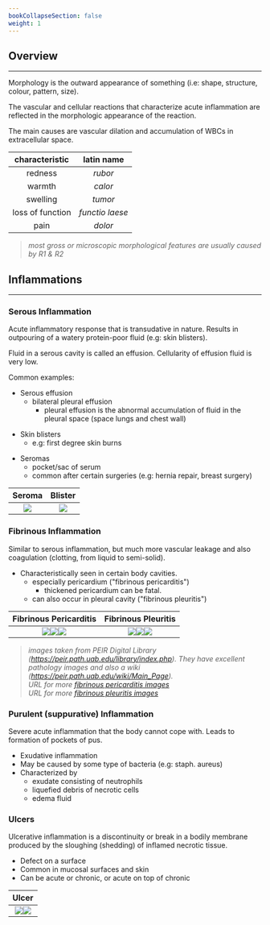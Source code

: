 ```yaml
---
bookCollapseSection: false
weight: 1
---
```


## **Overview**
---
Morphology is the outward appearance of something (i.e: shape, structure, colour, pattern, size).

The vascular and cellular reactions that characterize acute inflammation are reflected in the morphologic appearance of the reaction.

The main causes are vascular dilation and accumulation of WBCs in extracellular space.

|characteristic|latin name|
|:--:|:--:|
|redness|*rubor*|
|warmth|*calor*|
|swelling|*tumor*|
|loss of function|*functio laese*|
|pain|*dolor*|

> *most gross or microscopic morphological features are usually caused by R1 & R2*

## **Inflammations**
---

### **Serous Inflammation**

Acute inflammatory response that is transudative in nature. Results in outpouring of a watery protein-poor fluid (e.g: skin blisters).

Fluid in a serous cavity is called an effusion. Cellularity of effusion fluid is very low.


Common examples:
* Serous effusion
    * bilateral pleural effusion
        * pleural effusion is the abnormal accumulation of fluid in the pleural space (space lungs and chest wall)
<!-- -->
* Skin blisters
    * e.g: first degree skin burns
<!-- -->
* Seromas
    * pocket/sac of serum
    * common after certain surgeries (e.g: hernia repair, breast surgery)

|Seroma|Blister|
|:--:|:--:|
|![](https://upload.wikimedia.org/wikipedia/commons/9/94/Serom_Ear.jpg)|![](https://upload.wikimedia.org/wikipedia/commons/thumb/9/91/Blisters_and_swollen_legs_of_a_nursing_home_resident_%2847932706717%29.jpg/360px-Blisters_and_swollen_legs_of_a_nursing_home_resident_%2847932706717%29.jpg)|

### **Fibrinous Inflammation**

Similar to serous inflammation, but much more vascular leakage and also coagulation (clotting, from liquid to semi-solid).

* Characteristically seen in certain body cavities.
    * especially pericardium ("fibrinous pericarditis")
        * thickened pericardium can be fatal.
    * can also occur in pleural cavity ("fibrinous pleuritis")

|Fibrinous Pericarditis|Fibrinous Pleuritis|
|:--:|:--:|
|![](https://peir.path.uab.edu/library/_data/i/upload/2013/08/01/20130801094217-67358341-me.jpg)![](https://peir.path.uab.edu/library/_data/i/upload/2013/08/01/20130801094216-64218db8-me.jpg)![](https://peir.path.uab.edu/library/_data/i/upload/2013/08/01/20130801094215-b484d85b-me.jpg)|![](https://peir.path.uab.edu/library/_data/i/upload/2013/08/01/20130801094340-67a6d56b-me.jpg)![](https://peir.path.uab.edu/library/_data/i/upload/2013/08/01/20130801101751-a1b51530-me.jpg)![](https://peir.path.uab.edu/library/_data/i/upload/2013/08/01/20130801100146-07970b7b-me.jpg)|

> *images taken from PEIR Digital Library (https://peir.path.uab.edu/library/index.php). They have excellent pathology images and also a wiki (https://peir.path.uab.edu/wiki/Main_Page).*
\
> *URL for more [fibrinous pericarditis images](https://peir.path.uab.edu/library/index.php?/tags/162-fibrinous_pericarditis)*
\
> *URL for more [fibrinous pleuritis images](https://peir.path.uab.edu/library/index.php?/tags/313-fibrinous_pleuritis)*

### **Purulent (suppurative) Inflammation**


Severe acute inflammation that the body cannot cope with. Leads to formation of pockets of pus.

* Exudative inflammation
* May be caused by some type of bacteria (e.g: staph. aureus)
* Characterized by
    * exudate consisting of neutrophils
    * liquefied debris of necrotic cells
    * edema fluid

### **Ulcers**

Ulcerative inflammation is a discontinuity or break in a bodily membrane produced by the sloughing (shedding) of inflamed necrotic tissue.

* Defect on a surface
* Common in mucosal surfaces and skin
* Can be acute or chronic, or acute on top of chronic

|Ulcer|
|:--:|
|![](https://peir.path.uab.edu/library/_data/i/upload/2013/08/01/20130801101906-9897e629-me.jpg)![](https://peir.path.uab.edu/library/_data/i/upload/2013/08/01/20130801100905-691af43f-me.jpg)|
